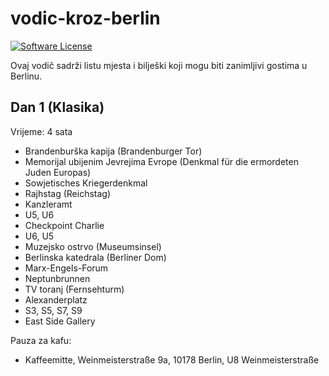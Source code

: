 # vodic-kroz-berlin

[![Software License](https://img.shields.io/badge/license-MIT-green.svg)](LICENSE)

Ovaj vodič sadrži listu mjesta i bilješki koji mogu biti zanimljivi gostima u Berlinu.

## Dan 1 (Klasika)

Vrijeme: 4 sata

- Brandenburška kapija (Brandenburger Tor)
- Memorijal ubijenim Jevrejima Evrope (Denkmal für die ermordeten Juden Europas)
- Sowjetisches Kriegerdenkmal
- Rajhstag (Reichstag)
- Kanzleramt
- U5, U6
- Checkpoint Charlie
- U6, U5
- Muzejsko ostrvo (Museumsinsel)
- Berlinska katedrala (Berliner Dom)
- Marx-Engels-Forum
- Neptunbrunnen
- TV toranj (Fernsehturm)
- Alexanderplatz
- S3, S5, S7, S9
- East Side Gallery

Pauza za kafu:

- Kaffeemitte, Weinmeisterstraße 9a, 10178 Berlin, U8 Weinmeisterstraße
